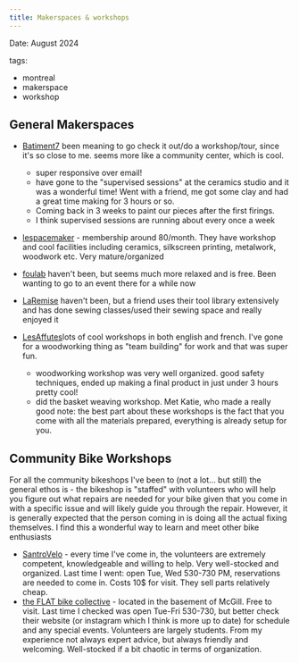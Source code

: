 ```yaml
---
title: Makerspaces & workshops
---
```

Date: August 2024

tags:
- montreal
- makerspace
- workshop

## General Makerspaces

* [Batiment7](https://ateliers.batiment7.org/#!/) been meaning to go check it out/do a workshop/tour, since it's so close to me. seems more like a community center, which is cool.
	* super responsive over email!
	* have gone to the "supervised sessions" at the ceramics studio and it was a wonderful time! Went with a friend, me got some clay and had a great time making for 3 hours or so. 
	* Coming back in 3 weeks to paint our pieces after the first firings. 
	* I think supervised sessions are running about every once a week 

* [lespacemaker](https://www.lespacemaker.com/) - membership around 80/month. They have workshop and cool facilities including ceramics, silkscreen printing, metalwork, woodwork etc. Very mature/organized

* [foulab](https://foulab.org/calendar/) haven't been, but seems much more relaxed and is free. Been wanting to go to an event there for a while now

* [LaRemise](https://laremise.ca/) haven't been, but a friend uses their tool library extensively and has done sewing classes/used their sewing space and really enjoyed it

* [LesAffutes](https://www.les-affutes.ca/en/)lots of cool workshops in both english and french. I've gone for a woodworking thing as "team building" for work and that was super fun. 
	* woodworking workshop was very well organized. good safety techniques, ended up making a final product in just under 3 hours pretty cool!
	* did the basket weaving workshop. Met Katie, who made a really good note: the best part about these workshops is the fact that you come with all the materials prepared, everything is already setup for you. 

## Community Bike Workshops

For all the community bikeshops I've been to (not a lot... but still) the general ethos is - the bikeshop is "staffed" with volunteers who will help you figure out what repairs are needed for your bike given that you come in with a specific issue and will likely guide you through the repair. However, it is generally expected that the person coming in is doing all the actual fixing themselves. I find this a wonderful way to learn and meet other bike enthusiasts

* [SantroVelo](https://santropolroulant.org/en/what-is-the-roulant/collectives/santrovelo/) - every time I've come in, the volunteers are extremely competent, knowledgeable and willing to help. Very well-stocked and organized. Last time I went: open Tue, Wed 530-730 PM, reservations are needed to come in. Costs 10$ for visit. They sell parts relatively cheap. 
* [the FLAT bike collective](https://theflat.wordpress.com/) - located in the basement of McGill. Free to visit. Last time I checked was open Tue-Fri 530-730, but better check their website (or instagram which I think is more up to date) for schedule and any special events. Volunteers are largely students. From my experience not always expert advice, but always friendly and welcoming. Well-stocked if a bit chaotic in terms of organization.